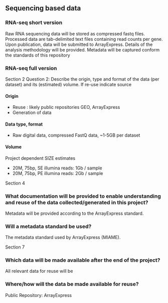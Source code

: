 
## Sequencing based data

### RNA-seq short version

 Raw RNA sequencing data will be stored as compressed fastq files. Processed data are tab-delimited text files containing read counts per gene.
  Upon publication, data will be submitted to ArrayExpress.
Details of the analysis methodology will be provided.  Metadata will be captured conform the standards of this repository

### RNA-seq full version

Section 2 Question 2: Describe the origin, type and format of the data (per dataset) and its (estimated) volume. If re-use indicate source

#### Origin

* Reuse : likely public repositories GEO, ArrayExpress
* Generation of data

#### Data type, format

* Raw digital data, compressed FastQ data, ~1-5GB per dataset

#### Volume

Project dependent
SIZE estimates 
* 20M, 75bp, SE illumina reads: 1Gb / sample
* 20M, 75bp, PE illumina reads: 2Gb / sample

Section 4

### What documentation will be provided to enable understanding and reuse of the data collected/generated in this project?

Metadata will be provided according to the ArrayExpress standard.

### Will a metadata standard be used?

The metadata standard used by ArrayExpress (MIAME).

Section 7

### Which data will be made available after the end of the project?

All relevant data for reuse will be

### Where/how will the data be made available for reuse?

Public Repository: ArrayExpress
